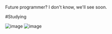 Future programmer? I don't know, we'll see soon.

#Studying

![image](https://github.com/user-attachments/assets/a92e86ee-f0db-4d99-8c27-51e272402560) ![image](https://github.com/user-attachments/assets/dc64ae01-eeb2-49ea-9954-a5a44a668c10)

